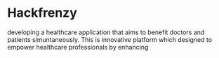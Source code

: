 # Hackfrenzy
developing a healthcare application that aims to benefit doctors and patients simuntaneously. This is innovative platform which designed to empower healthcare professionals by enhancing 

